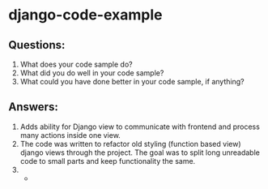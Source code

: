 # django-code-example


## Questions:
1. What does your code sample do?
2. What did you do well in your code sample?
3. What could you have done better in your code sample, if anything?

## Answers:
1. Adds ability for Django view to communicate with frontend and process many actions inside one view.
2. The code was written to refactor old styling (function based view) django views through the project. The goal was to split long unreadable code to small parts and keep functionality the same.
3. -
